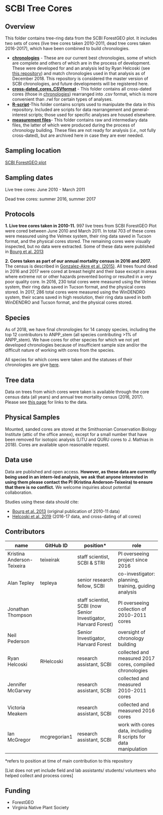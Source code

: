 # SCBI Tree Cores

## Overview 
This folder contains tree-ring data from the SCBI ForestGEO plot. It includes two sets of cores (live tree cores taken 2010-2011, dead tree cores taken 2016-2017), which have been combined to build chronologies. 
- **[chronologies](https://github.com/EcoClimLab/SCBI-ForestGEO-Data/tree/master/tree_cores/chronologies)** - These are our current best chronologies, some of which are complete and others of which are in the process of development. These were developed for and an analysis led by Ryan Helcoski (see [this repository](https://github.com/SCBI-ForestGEO/climate_sensitivity_cores)) and match chronologies used in that analysis as of December 2018. This repository is considered the master version of SCBI chronologies, and future developments will be registered here.
- **[cross-dated_cores_CSVformat](https://github.com/SCBI-ForestGEO/SCBI-ForestGEO-Data/tree/master/tree_cores/cross-dated_cores_CSVformat)** - This folder contains all cross-dated cores (those in [chronologies](https://github.com/EcoClimLab/SCBI-ForestGEO-Data/tree/master/tree_cores/chronologies)) rearranged into .csv format, which is more convenient than .rwl for certain types of analyses. 
- **[R-script](https://github.com/SCBI-ForestGEO/SCBI-ForestGEO-Data/tree/master/tree_cores/R-script)**-This folder contains scripts used to manipulate the data in this repository. Included are scripts for data rearrangement and general-interest scripts; those used for specific analyses are housed elsewhere.
- **[measurement files](https://github.com/EcoClimLab/SCBI-ForestGEO-Data/tree/master/tree_cores/measurement_files)**- This folder contains raw and intermediary data files, the latter of which were produced during the process of chronology building. These files are not ready for analysis (*i.e.*, not fully cross-dated), but are archived here in case they are ever needed. 


## Sampling location
[SCBI ForestGEO plot](https://forestgeo.si.edu/sites/north-america/smithsonian-conservation-biology-institute)


## Sampling dates
Live tree cores: June 2010 - March 2011

Dead tree cores: summer 2016, summer 2017


## Protocols

**1. Live tree cores taken in 2010-11.** 997 live trees from SCBI ForestGEO Plot were cored between June 2010 and March 2011. In total 703 of these cores were measured using the Velmex system, their ring data saved in Tucson format, and the physical cores stored. The remaining cores were visually inspected, but no data were extracted. Some of these data were published in [Bourg et al. 2013](http://onlinelibrary.wiley.com/doi/10.1890/13-0010.1/full)

**2. Cores taken as part of our annual mortality census in 2016 and 2017.** The census is described in [Gonzalez-Akre et al. (2015)](https://esajournals.onlinelibrary.wiley.com/doi/abs/10.1002/ecs2.1595). All trees found dead in 2016 and 2017 were cored at breast height and their base except in areas where extreme rot or other hazards prevented boring or resulted in a very poor quality core. In 2016, 230 total cores were measured using the Velmex system, their ring data saved in Tucson format, and the physical cores stored. In 2017, 286 total cores were measured using the WinDENDRO system, their scans saved in high resolution, their ring data saved in both WinDENDRO and Tucson format, and the physical cores stored.

## Species

As of 2018, we have final chronologies for 14 canopy species, including the top 12 contributors to ANPP_stem (all species contributing >1% of ANPP_stem). We have cores for other species for which we not yet developed chronologies because of insufficient sample size and/or the difficult nature of working with cores from the species. 

All species for which cores were taken and the statuses of their chronologies are give [here](https://github.com/EcoClimLab/SCBI-ForestGEO-Data/blob/master/tree_cores/chronologies/chronology_list.csv).


## Tree data
Data on trees from which cores were taken is available through the core census data (all years) and annual tree mortality census (2016, 2017). Please see [this page](https://github.com/EcoClimLab/SCBI-ForestGEO-Data) for links to the data.


## Physical Samples

Mounted, sanded cores are stored at the Smithsonian Conservation Biology Institute (attic of the office annex), except for a small number that have been removed for isotopic analysis (LITU and QURU cores to J. Mathias in 2018). Cores are available upon reasonable request.

## Data use

Data are published and open access. **However, as these data are currently being used in an intern-led analysis, we ask that anyone interested in using them please contact the PI (Kristina Anderson-Teixeira) to ensure that there is no conflict.**  We welcome inquiries about potential collaboration.

Studies using these data should cite:
- [Bourg et al. 2013](http://onlinelibrary.wiley.com/doi/10.1890/13-0010.1/full) (original publication of 2010-11 data)
- [Helcoski et al. 2019](https://nph.onlinelibrary.wiley.com/doi/10.1111/nph.15906) (2016-17 data, and cross-dating of all cores)


## Contributors
| name | GitHub ID| position* | role |
| -----| ---- | ---- |---- |
| Kristina Anderson-Teixeira | teixeirak | staff scientist, SCBI & STRI | PI overseeing project since 2016 |
| Alan Tepley | tepleya | senior research fellow, SCBI | co-investigator: planning, training, guiding analysis | 
| Jonathan Thompson |  | staff scientist, SCBI (now Senior Investigator, Harvard Forest) | PI overseeing collection of 2010-2011 cores |
| Neil Pederson |  | Senior Investigator, Harvard Forest | oversight of chronology building |
| Ryan Helcoski | RHelcoski | research assistant, SCBI | collected and measured 2017 cores, compiled chronologies |
| Jennifer McGarvey | | research assistant, SCBI | collected and measured 2010-2011 cores | 
| Victoria Meakem |  | research assistant, SCBI | collected and measured 2016 cores |
| Ian McGregor | mcgregorian1 | research assistant, SCBI | work with cores data, including R scripts for data manipulation |
 
*refers to position at time of main contribution to this repository

[List does not yet include field and lab assistants/ students/ volunteers who helped collect and process cores]

## Funding 
- ForestGEO 
- Virginia Native Plant Society
